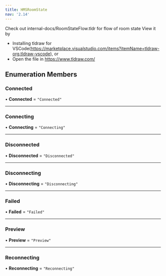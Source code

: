 ```yaml
---
title: HMSRoomState
nav: '2.14'
---
```


Check out internal-docs/RoomStateFlow.tldr for flow of room state
View it by

- Installing tldraw for VSCode(https://marketplace.visualstudio.com/items?itemName=tldraw-org.tldraw-vscode), or
- Open the file in https://www.tldraw.com/

## Enumeration Members

### Connected

• **Connected** = `"Connected"`

---

### Connecting

• **Connecting** = `"Connecting"`

---

### Disconnected

• **Disconnected** = `"Disconnected"`

---

### Disconnecting

• **Disconnecting** = `"Disconnecting"`

---

### Failed

• **Failed** = `"Failed"`

---

### Preview

• **Preview** = `"Preview"`

---

### Reconnecting

• **Reconnecting** = `"Reconnecting"`

